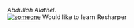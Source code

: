 _Abdullah Alathel_.  
<a href="https://ibb.co/eGj9ca"><img src="https://thumb.ibb.co/eGj9ca/someone.jpg" alt="someone" border="0" /></a> 
Would like to learn Resharper
